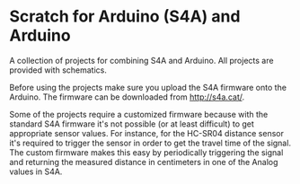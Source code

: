 # Scratch for Arduino (S4A) and Arduino
A collection of projects for combining S4A and Arduino. All projects are provided with schematics.

Before using the projects make sure you upload the S4A firmware onto the Arduino. The firmware can be downloaded from 
http://s4a.cat/.

Some of the projects require a
customized firmware because with the standard S4A firmware it's not possible (or at least difficult) to get appropriate
sensor values. For instance, for the HC-SR04 distance sensor it's required to trigger the sensor in order to get the 
travel time of the signal. The custom firmware makes this easy by periodically triggering the signal and returning the 
measured distance in centimeters in one of the Analog values in S4A.


